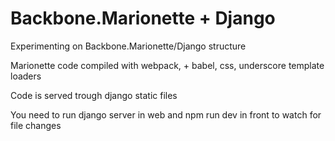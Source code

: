 # Backbone.Marionette + Django

Experimenting on Backbone.Marionette/Django structure

Marionette code compiled with webpack, + babel, css, underscore template loaders

Code is served trough django static files

You need to run django server in web and npm run dev in front to watch for file changes
